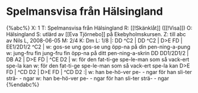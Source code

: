 # Spelmansvisa från Hälsingland

{%abc%}
X: 1
T: Spelmansvisa från Hälsingland
R: [[!Skänklåt]] ([[!Visa]])
O: Hälsingland
S: utlärd av [[Eva Tjörnebo]] på Ekebyholmskursen.
Z: till abc av Nils L, 2008-06-05
M: 2/4
K: Dm
L: 1/8
|: DD ^C2 | DD ^C2 | D>E FD | EE1/2D1/2 ^C2 |
w: gos-se ung gos-se ung öpp-na på din pen-ning-a-pung
w: jung-fru fin jung-fru fin öpp-na på ditt pen-ning-a-skrin
DD DD1/2D1/2 | DB A2 | D>E FD | ^CE D2 |
w: för den fat-ti-ge spe-le-man som så vack-ert spe-la kan
w: för den fat-ti-ge spe-le-man som så vack-ert spe-la kan
D>E FD | ^CD D2 | D>E FD | ^CD D2 :|
w: han be-hö-ver pe- - ngar för han sli-ter strä- - ngar
w: han be-hö-ver pe- - ngar för han sli-ter strä- - ngar
{%endabc%}

